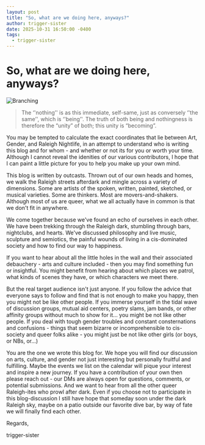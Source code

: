 ```yaml
---
layout: post
title: "So, what are we doing here, anyways?"
author: trigger-sister
date: 2025-10-31 16:50:00 -0400
tags:
  - trigger-sister
---
```


# So, what are we doing here, anyways?

![Branching](https://trigger-sister.github.io/assets/img/BLOGLogo.png)

> The ‘'nothing’' is as this immediate, self-same, just as conversely ‘'the same’', which is ‘'being’'. The truth of both being and nothingness is therefore the “unity” of both; this unity is “becoming”.

You may be tempted to calculate the exact coordinates that lie between Art, Gender, and Raleigh Nightlife, in an attempt to understand who is writing this blog and for whom - and whether or not its for you or worth your time. Although I cannot reveal the idenities of our various contributors, I hope that I can paint a little picture for you to help you make up your own mind.

This blog is written by outcasts. Thrown out of our own heads and homes, we walk the Raleigh streets afterdark and mingle across a variety of dimensions. Some are artists of the spoken, written, painted, sketched, or musical varieties. Some are thinkers. Most are movers-and-shakers. Although most of us are queer, what we all actually have in common is that we don't fit in anywhere.

We come together because we've found an echo of ourselves in each other. We have been trekking through the Raleigh dark, stumbling through bars, nightclubs, and hearts. We've discussed philosophy and live music, sculpture and semiotics, the painful wounds of living in a cis-dominated society and how to find our way to happiness.

If you want to hear about all the little holes in the wall and their associated debauchery - arts and culture included - then you may find something fun or insightful. You might benefit from hearing about which places we patrol, what kinds of scenes they have, or which characters we meet there. 

But the real target audience isn't just anyone. If you follow the advice that everyone says to follow and find that is not enough to make you happy, then you might not be like other people. If you immerse yourself in the tidal wave of discussion groups, mutual aid centers, poetry slams, jam bands, or other affinity groups without much to show for it... you might be not like other people. If you deal with tough gender troubles and constant consternations and confusions - things that seem bizarre or incomprehensible to cis-society and queer folks alike - you might just be not like other girls (or boys, or NBs, or...)

You are the one we wrote this blog for. We hope you will find our discussion on arts, culture, and gender not just interesting but personally fruitful and fulfilling. Maybe the events we list on the calendar will pique your interest and inspire a new journey. If you have a contribution of your own then please reach out - our DMs are always open for questions, comments, or potential submissions. And we want to hear from all the other queer Raleigh-ites who prowl after dark. Even if you choose not to participate in this blog-discussion I still have hope that someday soon under the dark Raleigh sky, maybe on a patio outside our favorite dive bar, by way of fate we will finally find each other.

Regards, 

trigger-sister
